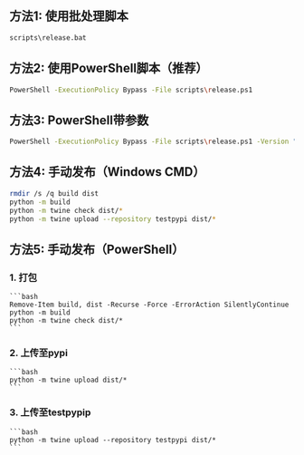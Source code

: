 ## 方法1: 使用批处理脚本
```bash
scripts\release.bat
```

## 方法2: 使用PowerShell脚本（推荐）
```bash
PowerShell -ExecutionPolicy Bypass -File scripts\release.ps1
```

## 方法3: PowerShell带参数
```bash
PowerShell -ExecutionPolicy Bypass -File scripts\release.ps1 -Version "1.0.0" -Target "test"
```

## 方法4: 手动发布（Windows CMD）
```bash
rmdir /s /q build dist
python -m build
python -m twine check dist/*
python -m twine upload --repository testpypi dist/*
```

## 方法5: 手动发布（PowerShell）

### 1. 打包
    ```bash
    Remove-Item build, dist -Recurse -Force -ErrorAction SilentlyContinue
    python -m build
    python -m twine check dist/*
    ```

### 2. 上传至pypi
    ```bash
    python -m twine upload dist/*
    ```
### 3. 上传至testpypip
    ```bash
    python -m twine upload --repository testpypi dist/*
    ```